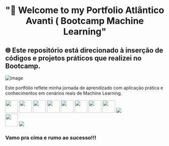 ﻿<div align="center">
  <h1>"🚀 Welcome to my Portfolio Atlântico Avanti ( Bootcamp Machine Learning"</h1>
</div>


## 🌐 Este repositório está direcionado à inserção de códigos e projetos práticos que realizei no Bootcamp.

![image](https://github.com/fabiocarvalhosimoes/Atlantico-Avanti-Bootcamp-Machine-Learning/assets/53985221/8ee3c02e-8a6b-456a-8670-8fbd67106a96)


Este portfólio reflete minha jornada de aprendizado com aplicação prática e conhecimentos em cenários reais de Machine Learning. 


<!-- **fabiocarvalhosimoes/Fabio-C-Simoes** is a ✨ _special_ ✨ repository because its `README.md` (this file) appears on your GitHub profile. -->



<img src="https://cdn.jsdelivr.net/gh/devicons/devicon@latest/icons/vscode/vscode-original-wordmark.svg" width="40" height="40"/> <img src="https://cdn.jsdelivr.net/gh/devicons/devicon/icons/git/git-original.svg" width="40" height="40"/> <img src="https://cdn.jsdelivr.net/gh/devicons/devicon@latest/icons/anaconda/anaconda-original-wordmark.svg" width="40" height="40"/> <img src="https://cdn.jsdelivr.net/gh/devicons/devicon@latest/icons/jupyter/jupyter-original-wordmark.svg" width="40" height="40"/> <img src="https://cdn.jsdelivr.net/gh/devicons/devicon@latest/icons/python/python-original-wordmark.svg" width="40" height="40"/> <img src="https://cdn.jsdelivr.net/gh/devicons/devicon@latest/icons/numpy/numpy-original-wordmark.svg" width="40" height="40"/> <img src="https://cdn.jsdelivr.net/gh/devicons/devicon@latest/icons/pandas/pandas-original-wordmark.svg" width="40" height="40"/> <img src="https://cdn.jsdelivr.net/gh/devicons/devicon@latest/icons/keras/keras-original-wordmark.svg" width="40" height="40" />
<img src="https://cdn.jsdelivr.net/gh/devicons/devicon@latest/icons/tensorflow/tensorflow-original-wordmark.svg" />          
<img src="https://cdn.jsdelivr.net/gh/devicons/devicon@latest/icons/matplotlib/matplotlib-plain-wordmark.svg" width="40" height="40" />
<img src="https://cdn.jsdelivr.net/gh/devicons/devicon@latest/icons/stackoverflow/stackoverflow-original-wordmark.svg" />
          
          
          
          





### Vamo pra cima e rumo ao sucesso!!!

